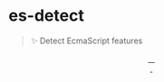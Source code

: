 # es-detect

> ✨ Detect EcmaScript features

<p align="center">
<a href="https://david-dm.org/blindmedia/es-detect">
    <img alt="" src="https://david-dm.org/blindmedia/es-detect/status.svg?style=flat-square">
</a>
<a href="https://standardjs.com">
    <img alt="" src="https://img.shields.io/badge/code_style-standard-brightgreen.svg?style=flat-square">
</a>
<a href="https://circleci.com/gh/blindmedia/es-detect">
    <img alt="" src="https://img.shields.io/circleci/project/github/blindmedia/es-detect.svg?style=flat-square">
</a>
<a href="https://codecov.io/gh/blindmedia/es-detect">
    <img alt="" src="https://img.shields.io/codecov/c/github/blindmedia/es-detect.svg?style=flat-square">
</a>
<br>
<a href="https://npmjs.com/package/es-detect">
    <img alt="" src="https://img.shields.io/npm/v/es-detect/latest.svg?style=flat-square">
</a>
<a href="https://npmjs.com/package/es-detect">
    <img alt="" src="https://img.shields.io/npm/dt/es-detect.svg?style=flat-square">
</a>
</p>
